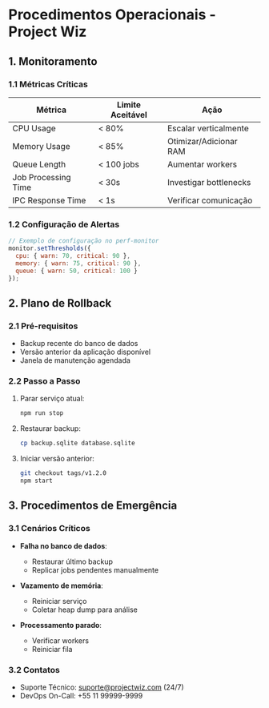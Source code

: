 # Procedimentos Operacionais - Project Wiz

## 1. Monitoramento

### 1.1 Métricas Críticas
| Métrica                   | Limite Aceitável | Ação                      |
|---------------------------|------------------|---------------------------|
| CPU Usage                 | < 80%            | Escalar verticalmente     |
| Memory Usage              | < 85%            | Otimizar/Adicionar RAM    |
| Queue Length              | < 100 jobs       | Aumentar workers          |
| Job Processing Time       | < 30s            | Investigar bottlenecks    |
| IPC Response Time         | < 1s             | Verificar comunicação     |

### 1.2 Configuração de Alertas
```javascript
// Exemplo de configuração no perf-monitor
monitor.setThresholds({
  cpu: { warn: 70, critical: 90 },
  memory: { warn: 75, critical: 90 },
  queue: { warn: 50, critical: 100 }
});
```

## 2. Plano de Rollback

### 2.1 Pré-requisitos
- Backup recente do banco de dados
- Versão anterior da aplicação disponível
- Janela de manutenção agendada

### 2.2 Passo a Passo
1. Parar serviço atual:
   ```bash
   npm run stop
   ```

2. Restaurar backup:
   ```bash
   cp backup.sqlite database.sqlite
   ```

3. Iniciar versão anterior:
   ```bash
   git checkout tags/v1.2.0
   npm start
   ```

## 3. Procedimentos de Emergência

### 3.1 Cenários Críticos
- **Falha no banco de dados**:
  - Restaurar último backup
  - Replicar jobs pendentes manualmente

- **Vazamento de memória**:
  - Reiniciar serviço
  - Coletar heap dump para análise

- **Processamento parado**:
  - Verificar workers
  - Reiniciar fila

### 3.2 Contatos
- Suporte Técnico: suporte@projectwiz.com (24/7)
- DevOps On-Call: +55 11 99999-9999
